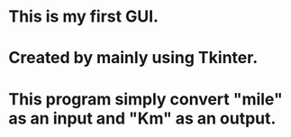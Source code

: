 # This is my first GUI.
# Created by mainly using Tkinter.
# This program simply convert "mile" as an input and "Km" as an output.
